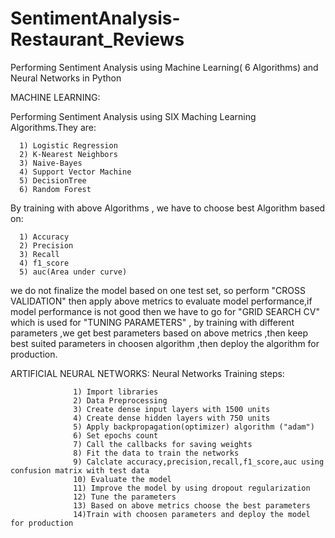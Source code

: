 # SentimentAnalysis-Restaurant_Reviews
Performing Sentiment Analysis using Machine Learning( 6 Algorithms) and Neural Networks  in Python

MACHINE LEARNING:

Performing Sentiment Analysis using SIX Maching Learning Algorithms.They are:

      1) Logistic Regression
      2) K-Nearest Neighbors
      3) Naive-Bayes
      4) Support Vector Machine
      5) DecisionTree
      6) Random Forest
      
By training with above Algorithms , we have to choose best Algorithm based on:

      1) Accuracy
      2) Precision
      3) Recall
      4) f1_score
      5) auc(Area under curve)
      
we do not finalize the model based on one test set, so perform "CROSS VALIDATION" then apply above metrics to evaluate model performance,if model performance is not good then we have to go for "GRID SEARCH CV" which is used for "TUNING PARAMETERS" , by training with different parameters ,we get best parameters based on above metrics ,then keep best suited parameters in choosen algorithm ,then deploy the algorithm for production.


ARTIFICIAL NEURAL NETWORKS:
       Neural Networks Training steps:
       
                  1) Import libraries
                  2) Data Preprocessing
                  3) Create dense input layers with 1500 units
                  4) Create dense hidden layers with 750 units
                  5) Apply backpropagation(optimizer) algorithm ("adam")
                  6) Set epochs count
                  7) Call the callbacks for saving weights
                  8) Fit the data to train the networks
                  9) Calclate accuracy,precision,recall,f1_score,auc using confusion matrix with test data
                  10) Evaluate the model
                  11) Improve the model by using dropout regularization
                  12) Tune the parameters
                  13) Based on above metrics choose the best parameters 
                  14)Train with choosen parameters and deploy the model for production
                  
